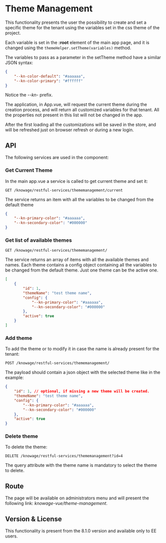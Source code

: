 # Theme Management

This functionality presents the user the possibility to create and set a specific theme for the tenant using the variables set in the css theme of the project.

Each variable is set in the **:root** element of the main app page, and it is changed using the `themeHelper.setTheme(variables)` method.

The variables to pass as a parameter in the setTheme method have a similar JSON syntax:

```json
{
    "--kn-color-default": "#aaaaaa",
    "--kn-color-primary": "#ffffff"
}
```

Notice the _--kn-_ prefix.

The application, in App.vue, will request the current theme during the creation process, and will return all customized variables for that tenant. All the properties not present in this list will not be changed in the app.

After the first loading all the customizations will be saved in the store, and will be refreshed just on browser refresh or during a new login.

## API

The following services are used in the component:

### Get Current Theme

In the main app.vue a service is called to get current theme and set it:

`GET /knowage/restful-services/thememanagement/current`

The service returns an item with all the variables to be changed from the default theme

```json
{
    "--kn-primary-color": "#aaaaaa",
    "--kn-secondary-color": "#000000"
}
```

### Get list of available themes

`GET /knowage/restful-services/thememanagement/`

The service returns an array of items with all the available themes and names. Each theme contains a config object containing all the variables to be changed from the default theme. Just one theme can be the active one.

```json
[
    {
        "id": 1,
        "themeName": "test theme name",
        "config": {
            "--kn-primary-color": "#aaaaaa",
            "--kn-secondary-color": "#000000"
        },
        "active": true
    }
]
```

### Add theme

To add the theme or to modify it in case the name is already present for the tenant:

`POST /knowage/restful-services/thememanagement/`

The payload should contain a json object with the selected theme like in the example:

```json
{
    "id": 1, // optional, if missing a new theme will be created.
    "themeName": "test theme name",
    "config": {
        "--kn-primary-color": "#aaaaaa",
        "--kn-secondary-color": "#000000"
    },
    "active": true
}
```

### Delete theme

To delete the theme:

`DELETE /knowage/restful-services/thememanagement?id=4`

The query attribute with the theme name is mandatory to select the theme to delete.

## Route

The page will be available on administrators menu and will present the following link: _knowage-vue/theme-management_.

## Version & License

This functionality is present from the 8.1.0 version and available only to EE users.
